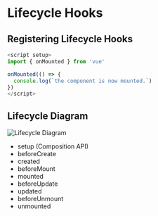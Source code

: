 # Lifecycle Hooks

## Registering Lifecycle Hooks

```ts
<script setup>
import { onMounted } from 'vue'

onMounted(() => {
  console.log(`the component is now mounted.`)
})
</script>
```

## Lifecycle Diagram

![Lifecycle Diagram](https://vuejs.org/assets/lifecycle.MuZLBFAS.png)

- setup (Composition API)
- beforeCreate
- created
- beforeMount
- mounted
- beforeUpdate
- updated
- beforeUnmount
- unmounted
